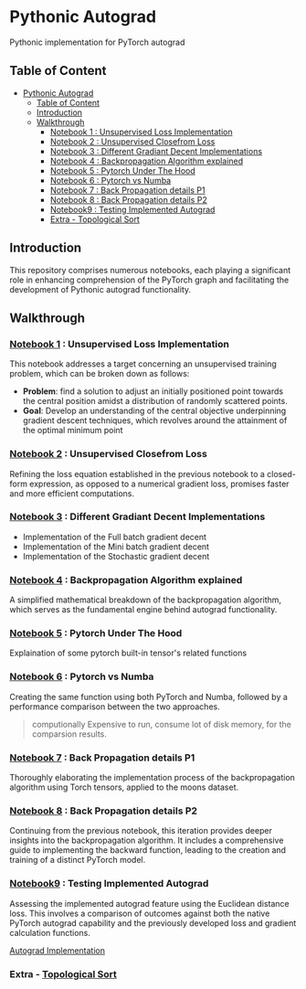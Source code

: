 # Pythonic Autograd
 Pythonic implementation for PyTorch autograd


<!-- generate table of content -->
## Table of Content
- [Pythonic Autograd](#pythonic-autograd)
  - [Table of Content](#table-of-content)
  - [Introduction](#introduction)
  - [Walkthrough](#walkthrough)
    - [Notebook 1 : Unsupervised Loss Implementation](#notebook-1--unsupervised-loss-implementation)
    - [Notebook 2 : Unsupervised Closefrom Loss](#notebook-2--unsupervised-closefrom-loss)
    - [Notebook 3 : Different Gradiant Decent Implementations](#notebook-3--different-gradiant-decent-implementations)
    - [Notebook 4 : Backpropagation Algorithm explained](#notebook-4--backpropagation-algorithm-explained)
    - [Notebook 5 : Pytorch Under The Hood](#notebook-5--pytorch-under-the-hood)
    - [Notebook 6 : Pytorch vs Numba](#notebook-6--pytorch-vs-numba)
    - [Notebook 7 : Back Propagation details P1](#notebook-7--back-propagation-details-p1)
    - [Notebook 8 : Back Propagation details P2](#notebook-8--back-propagation-details-p2)
    - [Notebook9 : Testing Implemented Autograd](#notebook9--testing-implemented-autograd)
    - [Extra - Topological Sort](#extra---topological-sort)
## Introduction 
This repository comprises numerous notebooks, each playing a significant role in enhancing comprehension of the PyTorch graph and facilitating the development of Pythonic autograd functionality.

## Walkthrough 
### [Notebook 1](1-Unsupervised-Loss-Implementation.ipynb) : Unsupervised Loss Implementation

This notebook addresses a target concerning an unsupervised training problem, which can be broken down as follows:

- **Problem**: find a solution to adjust an initially positioned point towards the central position amidst a distribution of randomly scattered points.
- **Goal**: Develop an understanding of the central objective underpinning gradient descent techniques, which revolves around the attainment of the optimal minimum point

### [Notebook 2](2-Unsupervised-Closefrom-Loss.ipynb) : Unsupervised Closefrom Loss
Refining the loss equation established in the previous notebook to a closed-form expression, as opposed to a numerical gradient loss, promises faster and more efficient computations.

### [Notebook 3](3-Different-Gradiant-Decent-Implementations.ipynb) : Different Gradiant Decent Implementations
- Implementation of the Full batch gradient decent
- Implementation of the Mini batch gradient decent
- Implementation of the Stochastic gradient decent

### [Notebook 4](4-Backpropagation-ALgorithm.ipynb) : Backpropagation Algorithm explained
A simplified mathematical breakdown of the backpropagation algorithm, which serves as the fundamental engine behind autograd functionality.
### [Notebook 5](5-Pytorch-Under-The-Hood.ipynb) : Pytorch Under The Hood
Explaination of some pytorch built-in tensor's related functions

### [Notebook 6](6-Pytorch-vs-Numba.ipynb) : Pytorch vs Numba
Creating the same function using both PyTorch and Numba, followed by a performance comparison between the two approaches.
>computionally Expensive to run, consume lot of disk memory, for the comparsion results.

### [Notebook 7](7-Back-Propagation-details-P1.ipynb) : Back Propagation details P1
Thoroughly elaborating the implementation process of the backpropagation algorithm using Torch tensors, applied to the moons dataset.





### [Notebook 8](8-Back-Propagation-details-P2.ipynb) : Back Propagation details P2
Continuing from the previous notebook, this iteration provides deeper insights into the backpropagation algorithm. It includes a comprehensive guide to implementing the backward function, leading to the creation and training of a distinct PyTorch model.


### [Notebook9](9-Testing-Implemented-Autograd.ipynb) : Testing Implemented Autograd
Assessing the implemented autograd feature using the Euclidean distance loss. This involves a comparison of outcomes against both the native PyTorch autograd capability and the previously developed loss and gradient calculation functions.

[Autograd Implementation](auto_grad.py)

### Extra - [Topological Sort](Extra-TopoSort.ipynb)
